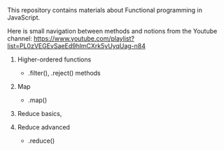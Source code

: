 This repository contains materials about Functional programming in JavaScript.

Here is small navigation between methods and notions from the Youtube channel:
https://www.youtube.com/playlist?list=PL0zVEGEvSaeEd9hlmCXrk5yUyqUag-n84

1. Higher-ordered functions
    - .filter(), .reject() methods

2. Map
    - .map()

3. Reduce basics,
4. Reduce advanced
     - .reduce()